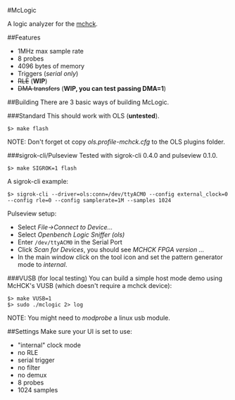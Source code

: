 #McLogic

A logic analyzer for the [mchck](https://mchck.org).

##Features

- 1MHz max sample rate
- 8 probes
- 4096 bytes of memory
- Triggers (*serial only*)
- ~~RLE~~ (**WIP**)
- ~~DMA transfers~~ (**WIP, you can test passing DMA=1**)

##Building
There are 3 basic ways of building McLogic.

###Standard
This should work with OLS (**untested**).

    $> make flash

NOTE: Don't forget ot copy *ols.profile-mchck.cfg* to the OLS plugins folder.

###sigrok-cli/Pulseview
Tested with sigrok-cli 0.4.0 and pulseview 0.1.0.

    $> make SIGROK=1 flash

A sigrok-cli example:

    $> sigrok-cli --driver=ols:conn=/dev/ttyACM0 --config external_clock=0 --config rle=0 --config samplerate=1M --samples 1024

Pulseview setup:

- Select *File->Connect to Device...*
- Select *Openbench Logic Sniffer (ols)*
- Enter `/dev/ttyACM0` in the Serial Port
- Click *Scan for Devices*, you should see *MCHCK FPGA version ...*
- In the main window click on the tool icon and set the pattern generator mode to *internal*.

###VUSB (for local testing)
You can build a simple host mode demo using McHCK's VUSB (which doesn't require a mchck device):

    $> make VUSB=1
    $> sudo ./mclogic 2> log

NOTE: You might need to *modprobe* a linux usb module.


##Settings
Make sure your UI is set to use:

- "internal" clock mode
- no RLE
- serial trigger
- no filter
- no demux
- 8 probes
- 1024 samples
